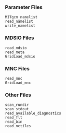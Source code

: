 ### Parameter Files

```@docs
MITgcm_namelist
read_namelist
write_namelist
```

### MDSIO Files

```@docs
read_mdsio
read_meta
GridLoad_mdsio
```

### MNC Files

```@docs
read_mnc
GridLoad_mnc
```

### Other Files

```@docs
scan_rundir
scan_stdout
read_available_diagnostics
read_flt
read_bin
read_nctiles
```
